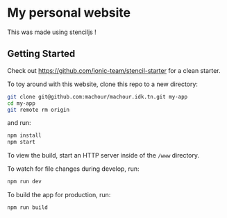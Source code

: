 # My personal website

This was made using stenciljs !

## Getting Started

Check out https://github.com/ionic-team/stencil-starter for a clean starter.

To toy around with this website, clone this repo to a new directory:

```bash
git clone git@github.com:machour/machour.idk.tn.git my-app
cd my-app
git remote rm origin
```

and run:

```bash
npm install
npm start
```

To view the build, start an HTTP server inside of the `/www` directory.

To watch for file changes during develop, run:

```bash
npm run dev
```

To build the app for production, run:

```bash
npm run build
```